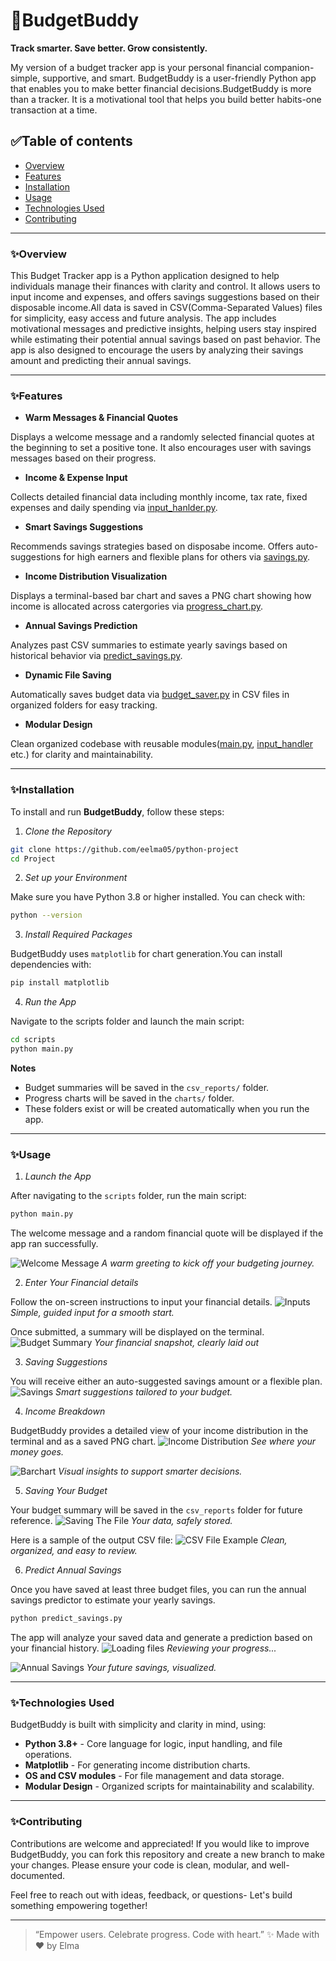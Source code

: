 # 💼BudgetBuddy
 
**Track smarter. Save better. Grow consistently.**

My version of a budget tracker app  is your personal financial companion-simple, supportive, and smart.
BudgetBuddy is a user-friendly Python app that enables you to make better financial decisions.BudgetBuddy is more than a tracker. It is a motivational tool that helps you build better habits-one transaction at a time.

## ✅Table of contents

- [Overview](#Overview)
- [Features](#Features)
- [Installation](#Installation)
- [Usage](#Usage)
- [Technologies Used](#Technologies)
- [Contributing](#Contributing)
---

### ✨Overview

This Budget Tracker app is a Python application designed to help individuals manage their finances with clarity and control. It allows users to input income and expenses, and offers savings suggestions based on their disposable income.All data is saved in CSV(Comma-Separated Values) files for simplicity, easy access and future analysis.
The app includes motivational messages and predictive insights, helping users stay inspired while estimating their potential annual savings based on past behavior.
The app is also designed to encourage the users by analyzing their savings amount and predicting their annual savings.

---

### ✨Features

- **Warm Messages & Financial Quotes** 

Displays a welcome message and a randomly selected financial quotes at the beginning to set a positive tone. It also encourages user with savings messages based on their progress.
- **Income & Expense Input**

Collects detailed financial data including monthly income, tax rate, fixed expenses and daily spending via [input_hanlder.py](scripts/input_handler.py).
- **Smart Savings Suggestions**

Recommends savings strategies based on disposabe income. Offers auto-suggestions for high earners and flexible plans for others via [savings.py](scripts/savings.py).
- **Income Distribution Visualization**

Displays a terminal-based bar chart and saves a PNG chart showing how income is allocated across catergories via [progress_chart.py](scripts/progress_chart.py).
- **Annual Savings Prediction**

Analyzes past CSV summaries to estimate yearly savings based on historical behavior via [predict_savings.py](scripts/predict_savings.py).
- **Dynamic File Saving**

Automatically saves budget data via [budget_saver.py](scripts/budget_saver.py) in CSV files in organized folders for easy tracking.
- **Modular Design**

Clean organized codebase with reusable modules([main.py](scripts/main.py), [input_handler](scripts/input_handler.py) etc.) for clarity and maintainability.

---
### ✨Installation

To install and run **BudgetBuddy**, follow these steps:


1. _Clone the Repository_
```bash
git clone https://github.com/eelma05/python-project
cd Project
```

2. _Set up your Environment_

Make sure you have Python 3.8 or higher installed. You can check with:
```bash
python --version
```

3. _Install Required Packages_

BudgetBuddy uses `matplotlib` for chart generation.You can install dependencies with:
```bash
pip install matplotlib
```

4. _Run the App_

Navigate to the scripts folder and launch the main script:
```bash
cd scripts
python main.py
```

**Notes**

- Budget summaries will be saved in the `csv_reports/` folder.
- Progress charts will be saved in the `charts/` folder.
- These folders exist or will be created automatically when you run the app.
---

### ✨Usage

1.  _Launch the App_

 After navigating to the `scripts` folder, run the main script:
 ```bash
 python main.py
 ```
 The welcome message and a random financial quote will be displayed if the app ran successfully.

![Welcome Message](Screenshots/welcome_message.png)
*A warm greeting to kick off your budgeting journey.*

2. _Enter Your Financial details_

Follow the on-screen instructions to input your financial details.
![Inputs](Screenshots/inputs.png)
*Simple, guided input for a smooth start.*

Once submitted, a summary will be displayed on the terminal.
![Budget Summary](Screenshots/budget_summary.png)
*Your financial snapshot, clearly laid out*

3. _Saving Suggestions_

You will receive either an auto-suggested savings amount or a flexible plan.
![Savings](Screenshots/savings_logic.png)
*Smart suggestions tailored to your budget.*

4. _Income Breakdown_

BudgetBuddy provides a detailed view of your income distribution in the terminal and as a saved PNG chart.
![Income Distribution](Screenshots/Income_distribution.png)
*See where your money goes.*

![Barchart](Screenshots/barchart.png)
*Visual insights to support smarter decisions.*

5. _Saving Your Budget_

Your budget summary will be saved in the `csv_reports` folder for future reference.
![Saving The File](Screenshots/file_saving.png)
*Your data, safely stored.*

Here is a sample of the output CSV file:
![CSV File Example](Screenshots/csv_sample_file.png)
*Clean, organized, and easy to review.*

6. _Predict Annual Savings_

Once you have saved at least three budget files, you can run the annual savings predictor to estimate your yearly savings.
```bash
python predict_savings.py
```
The app will analyze your saved data and generate a prediction based on your financial history.
![Loading files](Screenshots/loading_files.png)
*Reviewing your progress...*

![Annual Savings](Screenshots/annual_savings.png)
*Your future savings, visualized.*

---
### ✨Technologies Used
BudgetBuddy is built with simplicity and clarity in mind, using:

- **Python 3.8+** - Core language for logic, input handling, and file operations.
- **Matplotlib** - For generating income distribution charts.
- **OS and CSV modules** - For file management and data storage.
- **Modular Design** - Organized scripts for maintainability and scalability.
---

### ✨Contributing

Contributions are welcome and appreciated!
If you would like to improve BudgetBuddy, you can fork this repository and create a new branch to make your changes.
Please ensure your code is clean, modular, and well-documented. 

Feel free to reach out with ideas, feedback, or questions- Let's build something empowering together!

---

> “Empower users. Celebrate progress. Code with heart.” ✨
Made with ❤️ by Elma
